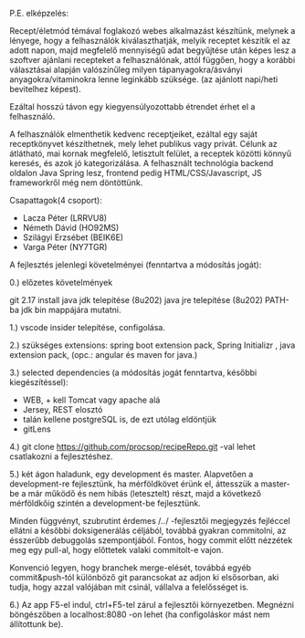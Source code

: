 P.E. elképzelés:

Recept/életmód témával foglakozó webes alkalmazást készítünk, melynek a lényege, hogy a felhasználók kiválaszthatják, melyik receptet készítik el az adott napon, majd megfelelő mennyiségű adat begyűjtése után képes lesz a szoftver ajánlani recepteket a felhasználónak, attól függően, hogy a korábbi választásai alapján valószínűleg milyen tápanyagokra/ásványi anyagokra/vitaminokra lenne leginkább szüksége. (az ajánlott napi/heti bevitelhez képest).
 
Ezáltal hosszú távon egy kiegyensúlyozottabb étrendet érhet el a felhasználó. 

A felhasználók elmenthetik kedvenc receptjeiket, ezáltal egy saját receptkönyvet készíthetnek, mely lehet publikus vagy privát.
Célunk az átlátható, mai kornak megfelelő, letisztult felület, a receptek közötti könnyű keresés, és azok jó kategorizálása.
A felhasznált technológia backend oldalon Java Spring lesz, frontend pedig HTML/CSS/Javascript, JS frameworkről még nem döntöttünk.

Csapattagok(4 csoport):

- Lacza Péter (LRRVU8) 
- Németh Dávid (HO92MS) 
- Szilágyi Erzsébet (BEIK6E)
- Varga Péter (NY7TGR)



A fejlesztés jelenlegi követelményei (fenntartva a módosítás jogát):

0.) előzetes követelmények 


git 2.17 install
java jdk telepítése (8u202)
java jre telepítése (8u202)
PATH-ba jdk bin mappájára mutatni.

1.) vscode insider telepítése, configolása.


2.) szükséges extensions: spring boot extension pack, Spring Initializr , java extension pack, (opc.: angular és maven for java.)


3.) selected dependencies (a módosítás jogát fenntartva, későbbi kiegészítéssel):
- WEB, + kell Tomcat vagy apache alá
- Jersey, REST elosztó
- talán kellene postgreSQL is, de ezt utólag eldöntjük
- gitLens


4.) git clone https://github.com/procsop/recipeRepo.git -val lehet csatlakozni a fejlesztéshez.


5.) két ágon haladunk, egy development és master. 
Alapvetően a development-re fejlesztünk, ha mérföldkövet érünk el, áttesszük a master-be a már működő és nem hibás (letesztelt) részt, majd a következő mérföldkőig szintén a development-be fejlesztünk.

Minden függvényt, szubrutint érdemes /*..*/ -fejlesztői megjegyzés fejléccel ellátni a későbbi doksigenerálás céljából, továbbá gyakran commitolni, az ésszerűbb debuggolás szempontjából. Fontos, hogy commit előtt nézzétek meg egy pull-al, hogy előttetek valaki
commitolt-e vajon.

Konvenció legyen, hogy branchek merge-elését, továbbá egyéb commit&push-tól különböző git parancsokat az adjon ki elsősorban, aki tudja, hogy azzal valójában mit csinál, vállalva a felelősséget is.


6.) Az app F5-el indul, ctrl+F5-tel zárul a fejlesztői környezetben. Megnézni böngészőben a localhost:8080 -on lehet (ha configoláskor mást nem állítottunk be). 